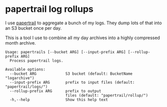 # papertrail log rollups

I use [papertrail][papertrail] to aggregate a bunch of my logs.  They
dump lots of that into an S3 bucket once per day.

This is a tool I use to combine all my day archives into a highly
compressed month archive.

    Usage: papertrails [--bucket ARG] [--input-prefix ARG] [--rollup-prefix ARG]
      Process papertrail logs.

    Available options:
      --bucket ARG             S3 bucket (default: BucketName "logarchive")
      --input-prefix ARG       prefix to input files (default: "papertrail/logs/")
      --rollup-prefix ARG      prefix to output
                               files (default: "papertrail/rollup/")
      -h,--help                Show this help text

[papertrail]: http://papertrailapp.com/
